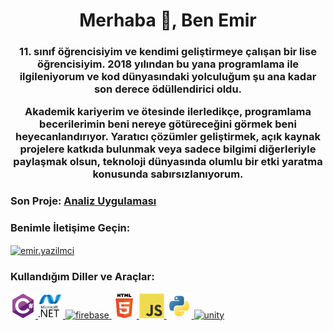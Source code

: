 <!-- Başlık -->
<h1 align="center">Merhaba 👋, Ben Emir</h1>

<!-- Giriş -->
<h3 align="center">11. sınıf öğrencisiyim ve kendimi geliştirmeye çalışan bir lise öğrencisiyim. 
2018 yılından bu yana programlama ile ilgileniyorum ve kod dünyasındaki yolculuğum
şu ana kadar son derece ödüllendirici oldu.

Akademik kariyerim ve ötesinde ilerledikçe, programlama becerilerimin beni nereye götüreceğini görmek beni heyecanlandırıyor. Yaratıcı çözümler geliştirmek, açık kaynak projelere katkıda bulunmak veya sadece bilgimi diğerleriyle paylaşmak olsun, teknoloji dünyasında olumlu bir etki yaratma konusunda sabırsızlanıyorum.</h3>

<!-- Son Proje -->
<h3 align="left">Son Proje: <a href="[https://github.com/NothingCodee/yt_downloader](https://github.com/NothingCodee/analiz-uygulamasi)">Analiz Uygulaması</a></h3>

<!-- Sosyal Medya Bağlantıları -->
<h3 align="left">Benimle İletişime Geçin:</h3>
<p align="left">
  <a href="https://instagram.com/emir.yazilmci" target="blank">
    <img align="center" src="https://raw.githubusercontent.com/rahuldkjain/github-profile-readme-generator/master/src/images/icons/Social/instagram.svg" alt="emir.yazilmci" height="30" width="40" />
  </a>
</p>

<!-- Kullanılan Diller ve Araçlar -->
<h3 align="left">Kullandığım Diller ve Araçlar:</h3>
<p align="left">
  <a href="https://www.w3schools.com/cs/" target="_blank" rel="noreferrer">
    <img src="https://raw.githubusercontent.com/devicons/devicon/master/icons/csharp/csharp-original.svg" alt="csharp" width="40" height="40"/>
  </a>
  <a href="https://dotnet.microsoft.com/" target="_blank" rel="noreferrer">
    <img src="https://raw.githubusercontent.com/devicons/devicon/master/icons/dot-net/dot-net-original-wordmark.svg" alt="dotnet" width="40" height="40"/>
  </a>
  <a href="https://firebase.google.com/" target="_blank" rel="noreferrer">
    <img src="https://www.vectorlogo.zone/logos/firebase/firebase-icon.svg" alt="firebase" width="40" height="40"/>
  </a>
  <a href="https://www.w3.org/html/" target="_blank" rel="noreferrer">
    <img src="https://raw.githubusercontent.com/devicons/devicon/master/icons/html5/html5-original-wordmark.svg" alt="html5" width="40" height="40"/>
  </a>
  <a href="https://developer.mozilla.org/en-US/docs/Web/JavaScript" target="_blank" rel="noreferrer">
    <img src="https://raw.githubusercontent.com/devicons/devicon/master/icons/javascript/javascript-original.svg" alt="javascript" width="40" height="40"/>
  </a>
  <a href="https://www.python.org" target="_blank" rel="noreferrer">
    <img src="https://raw.githubusercontent.com/devicons/devicon/master/icons/python/python-original.svg" alt="python" width="40" height="40"/>
  </a>
  <a href="https://unity.com/" target="_blank" rel="noreferrer">
    <img src="https://www.vectorlogo.zone/logos/unity3d/unity3d-icon.svg" alt="unity" width="40" height="40"/>
  </a>
</p>
